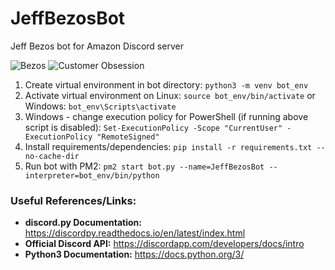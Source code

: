 # JeffBezosBot

Jeff Bezos bot for Amazon Discord server

![Bezos](https://i.imgur.com/TzGMQd0.png)
![Customer Obsession](https://i.imgur.com/RhMdrl6.png)

1) Create virtual environment in bot directory: `python3 -m venv bot_env`
2) Activate virtual environment on Linux: `source bot_env/bin/activate` or Windows: `bot_env\Scripts\activate`
3) Windows - change execution policy for PowerShell (if running above script is disabled): `Set-ExecutionPolicy -Scope "CurrentUser" -ExecutionPolicy "RemoteSigned"`
4) Install requirements/dependencies: `pip install -r requirements.txt --no-cache-dir`
5) Run bot with PM2: `pm2 start bot.py --name=JeffBezosBot --interpreter=bot_env/bin/python`

### Useful References/Links:
- **discord.py Documentation:** https://discordpy.readthedocs.io/en/latest/index.html  
- **Official Discord API:** https://discordapp.com/developers/docs/intro  
- **Python3 Documentation:** https://docs.python.org/3/
